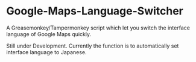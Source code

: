 # Google-Maps-Language-Switcher
A Greasemonkey/Tampermonkey script which let you switch the interface language of Google Maps quickly.

Still under Development.
Currently the function is to automatically set interface language to Japanese.
